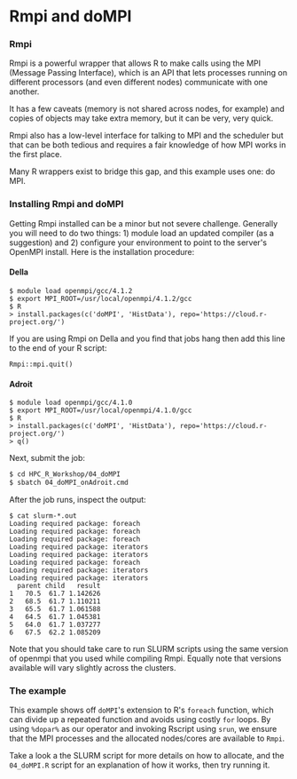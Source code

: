 # Rmpi and doMPI

### Rmpi
Rmpi is a powerful wrapper that allows R to make calls using the
MPI (Message Passing Interface), which is an API that lets
processes running on different processors (and even different nodes)
communicate with one another.

It has a few caveats (memory is not shared across nodes, for example) and
copies of objects may take extra memory, but it can be very, very quick.

Rmpi also has a low-level interface for talking to MPI and the scheduler
but that can be both tedious and requires a fair knowledge of how MPI
works in the first place.

Many R wrappers exist to bridge this gap, and this example uses one:
do MPI.

### Installing Rmpi and doMPI

Getting Rmpi installed can be a minor but not severe challenge. Generally
you will need to do two things: 1) module load an updated compiler (as a suggestion)
and 2) configure your environment to point to the server's OpenMPI install. Here is the installation procedure:

#### Della

```shell
$ module load openmpi/gcc/4.1.2
$ export MPI_ROOT=/usr/local/openmpi/4.1.2/gcc
$ R
> install.packages(c('doMPI', 'HistData'), repo='https://cloud.r-project.org/')
```

If you are using Rmpi on Della and you find that jobs hang then add this line to the end of your R script:

```
Rmpi::mpi.quit()
```

#### Adroit

```shell
$ module load openmpi/gcc/4.1.0
$ export MPI_ROOT=/usr/local/openmpi/4.1.0/gcc
$ R
> install.packages(c('doMPI', 'HistData'), repo='https://cloud.r-project.org/')
> q()
```

Next, submit the job:

```bash
$ cd HPC_R_Workshop/04_doMPI
$ sbatch 04_doMPI_onAdroit.cmd
```

After the job runs, inspect the output:

```
$ cat slurm-*.out
Loading required package: foreach
Loading required package: foreach
Loading required package: foreach
Loading required package: iterators
Loading required package: iterators
Loading required package: foreach
Loading required package: iterators
Loading required package: iterators
  parent child   result
1   70.5  61.7 1.142626
2   68.5  61.7 1.110211
3   65.5  61.7 1.061588
4   64.5  61.7 1.045381
5   64.0  61.7 1.037277
6   67.5  62.2 1.085209
```

Note that you should take care to run SLURM scripts using the same version of openmpi
that you used while compiling Rmpi. Equally note that versions available will vary slightly
across the clusters.

### The example

This example shows off `doMPI`'s extension to R's `foreach` function, which
can divide up a repeated function and avoids using costly `for` loops. By using
`%dopar%` as our operator and invoking Rscript using `srun`, we ensure that the
MPI processes and the allocated nodes/cores are available to `Rmpi`.

Take a look a the SLURM script for more details on how to allocate, and the
`04_doMPI.R` script for an explanation of how it works, then try running it.
